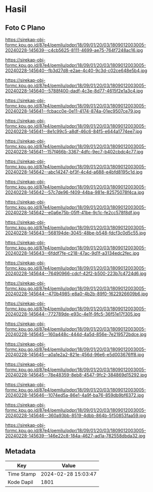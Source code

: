 # Hasil

## Foto C Plano

https://sirekap-obj-formc.kpu.go.id/87e4/pemilu/pdpr/18/09/01/20/03/1809012003005-20240228-145639--c4cb5625-8111-4699-ae75-764f7248ac16.jpg

https://sirekap-obj-formc.kpu.go.id/87e4/pemilu/pdpr/18/09/01/20/03/1809012003005-20240228-145640--fb3d27d8-e2ae-4c40-9c3d-c02ce648e5b4.jpg

https://sirekap-obj-formc.kpu.go.id/87e4/pemilu/pdpr/18/09/01/20/03/1809012003005-20240228-145640--5788f400-dadf-4c3e-8d77-4615f2e1a3c4.jpg

https://sirekap-obj-formc.kpu.go.id/87e4/pemilu/pdpr/18/09/01/20/03/1809012003005-20240228-145641--fcbacc0e-0e11-4174-874a-01ec9507ce79.jpg

https://sirekap-obj-formc.kpu.go.id/87e4/pemilu/pdpr/18/09/01/20/03/1809012003005-20240228-145641--8e1c99c5-a8df-46c6-84f5-e644a1774ee7.jpg

https://sirekap-obj-formc.kpu.go.id/87e4/pemilu/pdpr/18/09/01/20/03/1809012003005-20240228-145641--157f466b-3367-4dfc-9ec7-b402cbdc4c77.jpg

https://sirekap-obj-formc.kpu.go.id/87e4/pemilu/pdpr/18/09/01/20/03/1809012003005-20240228-145642--abc14247-bf3f-4c4d-a688-e4bfd8195c1d.jpg

https://sirekap-obj-formc.kpu.go.id/87e4/pemilu/pdpr/18/09/01/20/03/1809012003005-20240228-145642--57c7de96-f409-44ba-981e-82575078f4ca.jpg

https://sirekap-obj-formc.kpu.go.id/87e4/pemilu/pdpr/18/09/01/20/03/1809012003005-20240228-145642--e0a6e75b-05ff-41be-9c1c-fe2cc578f8df.jpg

https://sirekap-obj-formc.kpu.go.id/87e4/pemilu/pdpr/18/09/01/20/03/1809012003005-20240228-145643--568194de-3045-48be-b548-fdcf3c0d5c55.jpg

https://sirekap-obj-formc.kpu.go.id/87e4/pemilu/pdpr/18/09/01/20/03/1809012003005-20240228-145643--6fddf7fe-c218-47ac-9d1f-a3134edc2fec.jpg

https://sirekap-obj-formc.kpu.go.id/87e4/pemilu/pdpr/18/09/01/20/03/1809012003005-20240228-145644--76490966-cdcf-42f2-b500-223b7c4724d6.jpg

https://sirekap-obj-formc.kpu.go.id/87e4/pemilu/pdpr/18/09/01/20/03/1809012003005-20240228-145644--470b4985-e8a0-4b2b-89f0-1622926609b6.jpg

https://sirekap-obj-formc.kpu.go.id/87e4/pemilu/pdpr/18/09/01/20/03/1809012003005-20240228-145644--772789de-e93c-4e1f-9fc5-36f51e17f305.jpg

https://sirekap-obj-formc.kpu.go.id/87e4/pemilu/pdpr/18/09/01/20/03/1809012003005-20240228-145645--160a448c-444d-4a5d-856e-7e219572bdce.jpg

https://sirekap-obj-formc.kpu.go.id/87e4/pemilu/pdpr/18/09/01/20/03/1809012003005-20240228-145645--a0a1e2a2-821e-456d-96e6-e5d003676ff8.jpg

https://sirekap-obj-formc.kpu.go.id/87e4/pemilu/pdpr/18/09/01/20/03/1809012003005-20240228-145645--78e48359-8eb8-4547-9fc2-384869d15292.jpg

https://sirekap-obj-formc.kpu.go.id/87e4/pemilu/pdpr/18/09/01/20/03/1809012003005-20240228-145646--1074ed5a-86e1-4a9f-ba76-859db9bf6372.jpg

https://sirekap-obj-formc.kpu.go.id/87e4/pemilu/pdpr/18/09/01/20/03/1809012003005-20240228-145646--360a93bb-8519-4dbb-864b-5f50853faa59.jpg

https://sirekap-obj-formc.kpu.go.id/87e4/pemilu/pdpr/18/09/01/20/03/1809012003005-20240228-145639--146e22c8-184a-4627-ad1a-782558dbda32.jpg


## Metadata

| Key        | Value               |
| ---------- | ------------------- |
| Time Stamp | 2024-02-28 15:03:47 |
| Kode Dapil | 1801                |



